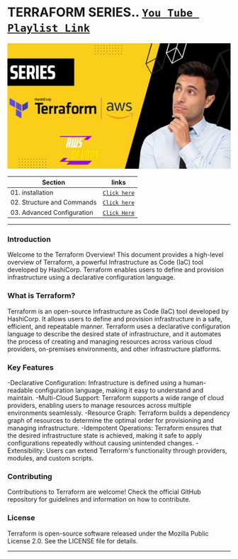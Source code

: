 # TERRAFORM SERIES.. [`You Tube Playlist Link`](https://www.youtube.com/playlist?list=PLIRBsdmeOqpvN2K7MyUBXMmPKxaSkj81s)
<img src="https://github.com/yuva19102003/DEVOPS-TOOL/blob/master/Terrraform/screenshots/terraform.png?raw=true">

| Section | links |
| --- | --- |
| 01. installation | [`Click here`](https://github.com/yuva19102003/DEVOPS-TOOL/tree/master/Terrraform/installation) |
| 02. Structure and Commands | [`Click here`](https://github.com/yuva19102003/DEVOPS-TOOL/tree/master/Terrraform/Structure%20and%20Commands) |
| 03. Advanced Configuration | [`Click Here`](https://github.com/yuva19102003/DEVOPS-TOOL/tree/master/Terrraform/Advanced%20Configuration) |

----
### Introduction

Welcome to the Terraform Overview! This document provides a high-level overview of Terraform, a powerful Infrastructure as Code (IaC) tool developed by HashiCorp. Terraform enables users to define and provision infrastructure using a declarative configuration language.

### What is Terraform?

Terraform is an open-source Infrastructure as Code (IaC) tool developed by HashiCorp. It allows users to define and provision infrastructure in a safe, efficient, and repeatable manner. Terraform uses a declarative configuration language to describe the desired state of infrastructure, and it automates the process of creating and managing resources across various cloud providers, on-premises environments, and other infrastructure platforms.

### Key Features

  -Declarative Configuration: Infrastructure is defined using a human-readable configuration language, making it easy to understand and maintain.
  -Multi-Cloud Support: Terraform supports a wide range of cloud providers, enabling users to manage resources across multiple environments seamlessly.
  -Resource Graph: Terraform builds a dependency graph of resources to determine the optimal order for provisioning and managing infrastructure.
  -Idempotent Operations: Terraform ensures that the desired infrastructure state is achieved, making it safe to apply configurations repeatedly without causing unintended changes.
  -Extensibility: Users can extend Terraform's functionality through providers, modules, and custom scripts.

### Contributing

Contributions to Terraform are welcome! Check the official GitHub repository for guidelines and information on how to contribute.

### License

Terraform is open-source software released under the Mozilla Public License 2.0. See the LICENSE file for details.

----
